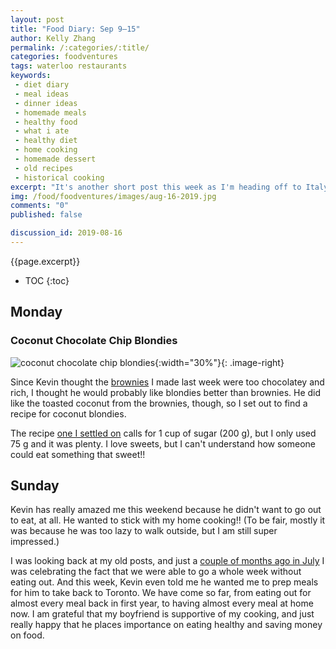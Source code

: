 ```yaml
---
layout: post
title: "Food Diary: Sep 9–15"
author: Kelly Zhang
permalink: /:categories/:title/
categories: foodventures
tags: waterloo restaurants
keywords:
 - diet diary
 - meal ideas
 - dinner ideas
 - homemade meals
 - healthy food
 - what i ate
 - healthy diet
 - home cooking
 - homemade dessert
 - old recipes
 - historical cooking
excerpt: "It's another short post this week as I'm heading off to Italy on Friday. This week has been less than healthy because I've been a bit preoccupied with exams, and I've had no motivation to cook."
img: /food/foodventures/images/aug-16-2019.jpg
comments: "0"
published: false

discussion_id: 2019-08-16
---
```


{{page.excerpt}}

* TOC
{:toc}

## Monday


### Coconut Chocolate Chip Blondies

![coconut chocolate chip blondies](/food/foodventures/images/vegan-brownies-toasted-coconut.jpg){:width="30%"}{: .image-right}

Since Kevin thought the [brownies](/food/foodventures/what-i-ate-aug-5-11/#vegan-brownies-with-toasted-coconut) I made last week were too chocolatey and rich, I thought he would probably like blondies better than brownies. He did like the toasted coconut from the brownies, though, so I set out to find a recipe for coconut blondies.

The recipe [one I settled on](https://theconscientiouseater.com/vegan-coconut-chocolate-chunk-blondies/) calls for 1 cup of sugar (200 g), but I only used 75 g and it was plenty. I love sweets, but I can't understand how someone could eat something that sweet!!


## Sunday

Kevin has really amazed me this weekend because he didn't want to go out to eat, at all. He wanted to stick with my home cooking!! (To be fair, mostly it was because he was too lazy to walk outside, but I am still super impressed.)

I was looking back at my old posts, and just a [couple of months ago in July](/food/foodventures/what-i-ate-jul-1-7/) I was celebrating the fact that we were able to go a whole week without eating out. And this week, Kevin even told me he wanted me to prep meals for him to take back to Toronto. We have come so far, from eating out for almost every meal back in first year, to having almost every meal at home now. I am grateful that my boyfriend is supportive of my cooking, and just really happy that he places importance on eating healthy and saving money on food.
